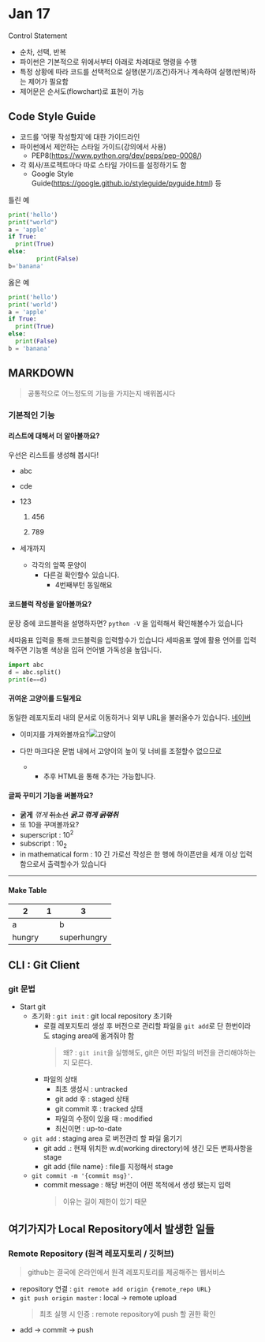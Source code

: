 # Jan 17

Control Statement
- 순차, 선택, 반복
- 파이썬은 기본적으로 위에서부터 아래로 차례대로 명령을 수행
- 특정 상황에 따라 코드를 선택적으로 실행(분기/조건)하거나 계속하여 실행(반복)하는 제어가 필요함
- 제어문은 순서도(flowchart)로 표현이 가능

## Code Style Guide

- 코드를 '어떻 작성할지'에 대한 가이드라인
- 파이썬에서 제안하는 스타일 가이드(강의에서 사용)
  - PEP8(https://www.python.org/dev/peps/pep-0008/)
- 각 회사/프로젝트마다 따로 스타일 가이드를 설정하기도 함
  - Google Style Guide(https://google.github.io/styleguide/pyguide.html) 등

틀린 예
```python
print('hello')
print("world")
a = 'apple'
if True:
  print(True)
else:
        print(False)
b='banana' 
```
옳은 예
```python
print('hello')
print('world')
a = 'apple'
if True:
  print(True)
else:
  print(False)
b = 'banana'
```
##

## MARKDOWN

> 공통적으로 어느정도의 기능을 가지는지 배워봅시다

### 기본적인 기능

#### 리스트에 대해서 더 알아볼까요?

우선은 리스트를 생성해 봅시다!

- abc
  
- cde
  
- 123
  
  1. 456
    
  2. 789
    

- 세개까지
  - 각각의 앞쪽 문양이
    - 다른걸 확인할수 있습니다.
      - 4번째부턴 동일해요

#### 코드블럭 작성을 알아볼까요?

문장 중에 코드블럭을 설명하자면? `python -V` 을 입력해서 확인해볼수가 있습니다

세따옴표 입력을 통해 코드블럭을 입력할수가 있습니다
세따옴표 옆에 활용 언어를 입력해주면 기능별 색상을 입혀 언어별 가독성을 높입니다.

```python
import abc
d = abc.split()
print(e==d)
```

#### 귀여운 고양이를 드릴게요

동일한 레포지토리 내의 문서로 이동하거나 외부 URL을 불러올수가 있습니다. [네이버](https://www.naver.com)

- 이미지를 가져와볼까요?![고양이](https://github.com/Felix0942364/TIL/blob/main/image_assets/Cat_August_2010-4.jpg)

- 다만 마크다운 문법 내에서 고양이의 높이 및 너비를 조절할수 없으므로
  
  - - 추후 HTML을 통해 추가는 가능합니다.

#### 글짜 꾸미기 기능을 써볼까요?

- **굵게** *꺾게* ~~취소선~~ ***굵고 꺾게*** ~~***굵꺾취***~~
- 또 10을 꾸며볼까요?
- superscript : 10<sup>2</sup>
- subscript : 10<sub>2</sub>
- in mathematical form : $10$
긴 가로선 작성은 한 행에 하이픈만을 세개 이상 입력함으로서 출력할수가 있습니다
---

#### Make Table

| 2   | 1   | 3   |
| --- | --- | --- |
| a   |     | b   |
| hungry |     | superhungry |

## CLI : Git Client

### git 문법
- Start git
  - 초기화 : `git init` : git local repository 초기화 
    - 로컬 레포지토리 생성 후 버전으로 관리할 파일을 `git add`로 단 한번이라도 staging area에 옮겨줘야 함 
      > 왜? : `git init`을 실행해도, git은 어떤 파일의 버전을 관리해야하는지 모른다. 
    - 파일의 상태 
      - 최초 생성시 : untracked
      - git add 후 : staged 상태
      - git commit 후 : tracked 상태
      - 파일의 수정이 있을 때 : modified
      - 최신이면 : up-to-date
  - `git add` : staging area 로 버전관리 할 파일 옮기기
    - git add .: 현재 위치한 w.d(working directory)에 생긴 모든 변화사항을 stage
    - git add {file name} : file를 지정해서 stage
  - `git commit -m '{commit msg}'`.
    - commit message : 해당 버전이 어떤 목적에서 생성 됐는지 입력 
      > 이유는 길이 제한이 있기 때문

**여기가지가 Local Repository에서 발생한 일들**
---
### Remote Repository (원격 레포지토리 / 깃허브)
> github는 결국에 온라인에서 원격 레포지토리를 제공해주는 웹서비스
- repository 연결 : `git remote add origin {remote_repo URL}`
- `git push origin master` : local -> remote upload
  > 최초 실행 시 인증 : remote repository에 push 할 권한 확인
- add -> commit -> push
